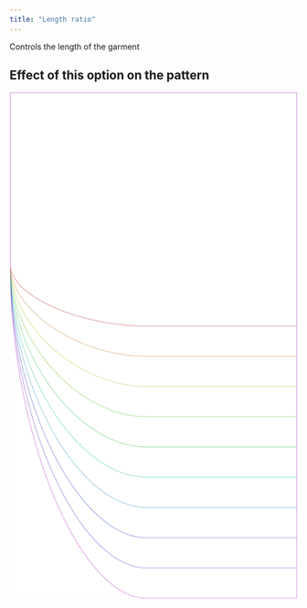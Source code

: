 ```yaml
---
title: "Length ratio"
---
```


Controls the length of the garment

## Effect of this option on the pattern

![This image shows the effect of this option by superimposing several variants that have a different value for this option](lunetius_lengthratio_sample.svg "Effect of this option on the pattern")
